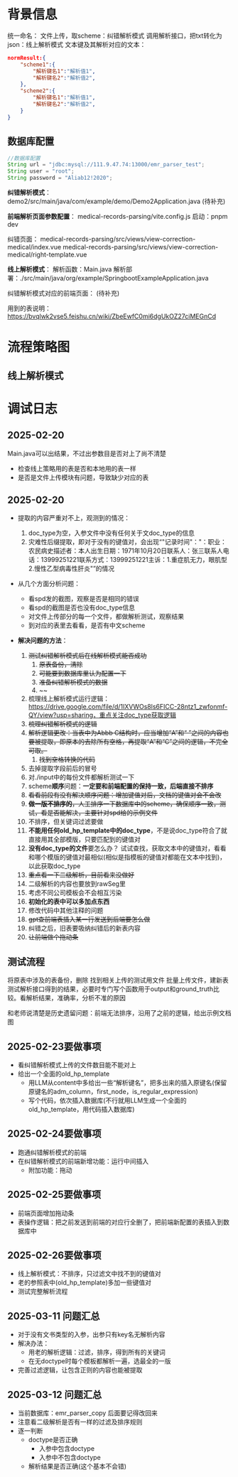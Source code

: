 # 背景信息
统一命名：
文件上传，取scheme：纠错解析模式
调用解析接口，把txt转化为json：线上解析模式
文本键及其解析对应的文本：
```json
normResult:{
    "scheme1":{
        "解析键名1":"解析值1",
        "解析键名2":"解析值2",
    },
    "scheme2":{
        "解析键名1":"解析值1",
        "解析键名2":"解析值2",
    }
}
```
## 数据库配置
```java
//数据库配置
String url = "jdbc:mysql://111.9.47.74:13000/emr_parser_test";
String user = "root";
String password = "Aliab12!2020";
```


**纠错解析模式**：
demo2/src/main/java/com/example/demo/Demo2Application.java
(待补充)

**前端解析页面参数配置**：
medical-records-parsing/vite.config.js
启动：pnpm dev

纠错页面：
medical-records-parsing/src/views/view-correction-medical/index.vue
medical-records-parsing/src/views/view-correction-medical/right-template.vue


**线上解析模式**：
解析函数：Main.java
解析部署：./src/main/java/org/example/SpringbootExampleApplication.java

纠错解析模式对应的前端页面：
(待补充)

用到的表说明：
https://bvqlwk2vse5.feishu.cn/wiki/ZbeEwfC0mi6dgUkOZ27ciMEGnCd


# 流程策略图
## 线上解析模式





# 调试日志

## 2025-02-20 
Main.java可以出结果，不过出参数目是否对上了尚不清楚

- 检查线上策略用的表是否和本地用的表一样
- 是否是文件上传模块有问题，导致缺少对应的表

## 2025-02-20 
- 提取的内容严重对不上，观测到的情况：
    1. doc_type为空，入参文件中没有任何关于文doc_type的信息
    2. 灾难性后缀提取，即对于没有的键值对，会出现“"记录时间"："：职业：农民病史描述者：本人出生日期：1971年10月20日联系人：张三联系人电话：13999251221联系方式：13999251221主诉：1.重症肌无力，眼肌型2.慢性乙型病毒性肝炎"”的情况

- 从几个方面分析问题：
    - 看spd发的截图，观察是否是相同的错误
    - 看spd的截图是否也没有doc_type信息
    - 对文件上传部分的每一个文件，都做解析测试，观察结果
    - 到对应的表里去看看，是否有中文scheme

- **解决问题的方法**：
    1. ~~测试纠错解析模式后在线解析模式能否成功~~
       1. ~~原表备份，清除~~
       2. ~~可能要到数据库里认为配置一下~~
       3. ~~准备纠错解析模式的数据~~
       4. ~~
    2. 梳理线上解析模式运行逻辑：https://drive.google.com/file/d/1IXVWOs8ls6FICC-28ntz1_zwfonmf-QY/view?usp=sharing，重点关注doc_type获取逻辑
    3. ~~梳理纠错解析模式的逻辑~~
    4. ~~解析逻辑更改：当表中为Abbb C结构时，应当增加“A”和“ ”之间的内容也要被提取，即原本的去除所有空格，再提取“A”和“C”之间的逻辑，不完全可取。~~
       1. ~~找到空格转换的代码~~
    5. 去掉提取字段前后的冒号
    6. 对./input中的每份文件都解析测试一下
    <!-- 8. 数据库 scheme部分，单增一列，放scheme对应的doc_type，后续解析根据doc_type取scheme直接用这个逻辑 -->
    7. scheme**顺序**问题：**一定要和前端配置的保持一致，后端直接不排序**
    8.  ~~看看前段有没有解决顺序问题：增加键值对后，文档的键值对会不会改~~
    9.  ~~**做一版不排序的**，人工排序一下数据库中的scheme，确保顺序一致，测试，看是否能解决，主要针对spd给的示例文件~~
    10. 不排序，但关键词过滤要做
    11. **不能用任何old_hp_template中的doc_type**，不是说doc_type符合了就直接用其全部模版，只要匹配到的键值对
    12. **没有doc_type的文件**要怎么办？
        试试查找，获取文本中的键值对，看看和哪个模版的键值对最相似(相似是指模板的键值对都能在文本中找到)，以此获取doc_type
    13. ~~重点看一下二级解析，目前看来没做好~~
    14. 二级解析的内容也要放到rawSeg里
    15. 考虑不同公司模板会不会相互污染
    16. **初始化的表中可以多加点东西**
    17. 修改代码中其他注释的问题
    18. ~~gpt查前端表插入某一行发送到后端要怎么做~~
    19. 纠错之后，旧表要吸纳纠错后的新表内容
    20. ~~让前端做个拖动条~~

## 测试流程
将原表中涉及的表备份，删除
找到相关上传的测试用文件
批量上传文件，建新表
测试解析接口得到的结果，必要时专门写个函数用于output和ground_truth比较。看解析结果，准确率，分析不准的原因

和老师说清楚是历史遗留问题：前端无法排序，沿用了之前的逻辑，给出示例文档图


## 2025-02-23要做事项
- 看纠错解析模式上传的文件数目能不能对上
- 给出一个全面的old_hp_template
  - 用LLM从content中多给出一些“解析键名”，把多出来的插入原键名(保留原键名的adm_column，first_node，is_regular_expression)
  - 写个代码，依次插入数据库(不行就用LLM生成一个全面的old_hp_template，用代码插入数据库)

## 2025-02-24要做事项
- 跑通纠错解析模式的前端
- 在纠错解析模式的前端新增功能：运行中间插入
  - 附加功能：拖动

## 2025-02-25要做事项
- 前端页面增加拖动条
- 表操作逻辑：把之前发送到前端的对应行全删了，把前端新配置的表插入到数据库中

## 2025-02-26要做事项
- 线上解析模式：不排序，只过滤文中找不到的键值对
- 老的参照表中(old_hp_template)多加一些键值对
- 测试完整解析流程

## 2025-03-11 问题汇总
- 对于没有文书类型的入参，出参只有key名无解析内容
- 解决办法：
  - 用老的解析逻辑：过滤，排序，得到所有的关键词
  - 在无doctype时每个模板都解析一遍，选最全的一版
- 完善过滤逻辑，让包含正则的内容也能被提取

## 2025-03-12 问题汇总
- 当前数据库：emr_parser_copy 后面要记得改回来
- 注意看二级解析是否有一样的过滤及排序规则
- 逐一判断
  - doctype是否正确
    - 入参中包含doctype
    - 入参中不包含doctype
  - 解析结果是否正确(这个基本不会错)


